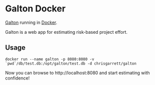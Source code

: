 # Galton Docker

[Galton](https://github.com/macterra/galton.git) running in [Docker](https://www.docker.com/).

Galton is a web app for estimating risk-based project effort.

## Usage

```
docker run --name galton -p 8080:8080 -v `pwd`/db/test.db:/opt/galton/test.db -d chrisgarrett/galton
```

Now you can browse to http://localhost:8080 and start estimating with confidence!
